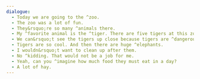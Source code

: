 ```yaml
---
dialogue:
  - Today we are going to the ^zoo.
  - The zoo was a lot of fun.
  - They&rsquo;re so many ^animals there.
  - My ^favorite animal is the ^tiger. There are five tigers at this zoo.
  - We can&rsquo;t see the tigers up close because tigers are ^dangerous.
  - Tigers are so cool. And then there are huge ^elephants.
  - I wouldn&rsquo;t want to clean up after them.
  - No ^kidding. That would not be a job for me.
  - Yeah, can you ^imagine how much food they must eat in a day?
  - A lot of hay.
---
```

